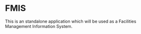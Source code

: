 # FMIS
This is an standalone application  which will be used as a Facilities Management Information System.
